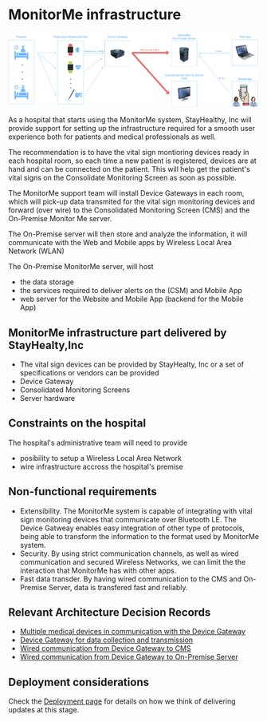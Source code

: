 # MonitorMe infrastructure 

![infrastructure](https://github.com/ArchitectsEvolutionZone/MonitorMe/blob/main/resources/infrastructure.png)

As a hospital that starts using the MonitorMe system, StayHealthy, Inc will provide support for setting up the infrastructure required for a smooth user experience both for patients and medical professionals as well. 

The recommendation is to have the vital sign montioring devices ready in each hospital room, so each time a new patient is registered, devices are at hand and can be connected on the patient. This will help get the patient's vital signs on the Consolidate Monitoring Screen as soon as possible. 

The MonitorMe support team will install Device Gateways in each room, which will pick-up data transmited for the vital sign monitoring devices and forward (over wire) to the Consolidated Monitoring Screen (CMS) and the On-Premise Monitor Me server. 

The On-Premise server will then store and analyze the information, it will communicate with the Web and Mobile apps by Wireless Local Area Network (WLAN) 

The On-Premise MonitorMe server, will host 
* the data storage
* the services required to deliver alerts on the (CSM) and Mobile App
* web server for the Website and Mobile App (backend for the Mobile App)

## MonitorMe infrastructure part delivered by StayHealty,Inc 
- The vital sign devices can be provided by StayHealty, Inc or a set of specifications or vendors can be provided
- Device Gateway
- Consolidated Monitoring Screens
- Server hardware

## Constraints on the hospital 
The hospital's administrative team will need to provide 
- posibility to setup a Wireless Local Area Network
- wire infrastructure accross the hospital's premise

## Non-functional requirements 
- Extensibility. The MonitorMe system is capable of integrating with vital sign monitoring devices that communicate over Bluetooth LE. The Device Gatweay enables easy integration of other type of protocols, being able to transform the information to the format used by MonitorMe system.
- Security. By using strict communication channels, as well as wired communication and secured Wireless Networks, we can limit the the interaction that MonitorMe has with other apps.
- Fast data transder. By having wired communication to the CMS and On-Premise Server, data is transfered fast and reliably. 

## Relevant Architecture Decision Records 
- [Multiple medical devices in communication with the Device Gateway](https://github.com/ArchitectsEvolutionZone/MonitorMe/blob/main/3.ADR/ADR002.md)
- [Device Gateway for data collection and transmission](https://github.com/ArchitectsEvolutionZone/MonitorMe/blob/main/3.ADR/ADR006.md) 
- [Wired communication from Device Gateway to CMS](https://github.com/ArchitectsEvolutionZone/MonitorMe/blob/main/3.ADR/ADR001.md) 
- [Wired communication from Device Gateway to On-Premise Server](https://github.com/ArchitectsEvolutionZone/MonitorMe/blob/main/3.ADR/ADR003.md)

## Deployment considerations 
Check the [Deployment page](https://github.com/ArchitectsEvolutionZone/MonitorMe/blob/main/2.ArchitectureVisualization/Deployment.md) for details on how we think of delivering updates at this stage.
